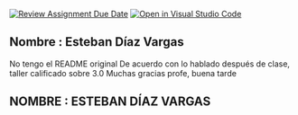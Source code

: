 [![Review Assignment Due Date](https://classroom.github.com/assets/deadline-readme-button-24ddc0f5d75046c5622901739e7c5dd533143b0c8e959d652212380cedb1ea36.svg)](https://classroom.github.com/a/EEMCX3dO)
[![Open in Visual Studio Code](https://classroom.github.com/assets/open-in-vscode-718a45dd9cf7e7f842a935f5ebbe5719a5e09af4491e668f4dbf3b35d5cca122.svg)](https://classroom.github.com/online_ide?assignment_repo_id=13819236&assignment_repo_type=AssignmentRepo)
## Nombre : Esteban Díaz Vargas
No tengo el README original
De acuerdo con lo hablado después de clase, taller calificado sobre 3.0
Muchas gracias profe, buena tarde
## NOMBRE : ESTEBAN DÍAZ VARGAS

